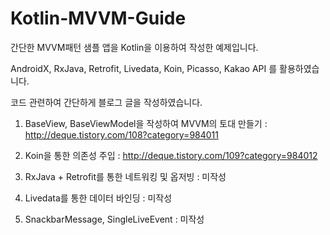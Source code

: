 # Kotlin-MVVM-Guide




간단한 MVVM패턴 샘플 앱을 Kotlin을 이용하여 작성한 예제입니다.

AndroidX, RxJava, Retrofit, Livedata, Koin, Picasso, Kakao API 를 활용하였습니다.

코드 관련하여 간단하게 블로그 글을 작성하였습니다.

1. BaseView, BaseViewModel을 작성하여 MVVM의 토대 만들기 : http://deque.tistory.com/108?category=984011

2. Koin을 통한 의존성 주입 : http://deque.tistory.com/109?category=984012

3. RxJava + Retrofit를 통한 네트워킹 및 옵저빙 : 미작성

4. Livedata를 통한 데이터 바인딩 : 미작성

5. SnackbarMessage, SingleLiveEvent : 미작성
